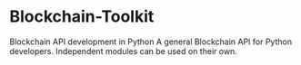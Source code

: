 # Blockchain-Toolkit
Blockchain API development in Python  A general Blockchain API for Python developers. Independent modules can be used on their own.
